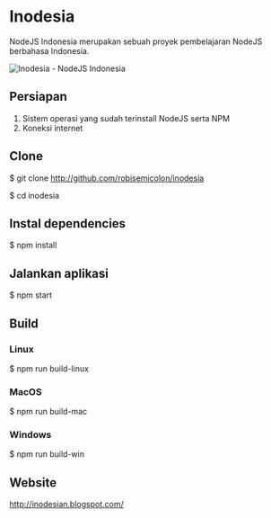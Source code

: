 # Inodesia
NodeJS Indonesia merupakan sebuah proyek pembelajaran NodeJS berbahasa Indonesia.

![Inodesia - NodeJS Indonesia](http://image.prntscr.com/image/62014bc98e674c3eb335aad34a04e4b9.png?raw=true "Inodesia - NodeJS Indonesia")

## Persiapan
1. Sistem operasi yang sudah terinstall NodeJS serta NPM
2. Koneksi internet

## Clone
$ git clone http://github.com/robisemicolon/inodesia

$ cd inodesia


## Instal dependencies
$ npm install


## Jalankan aplikasi
$ npm start


## Build
### Linux
$ npm run build-linux

### MacOS
$ npm run build-mac

### Windows
$ npm run build-win

## Website
http://inodesian.blogspot.com/
